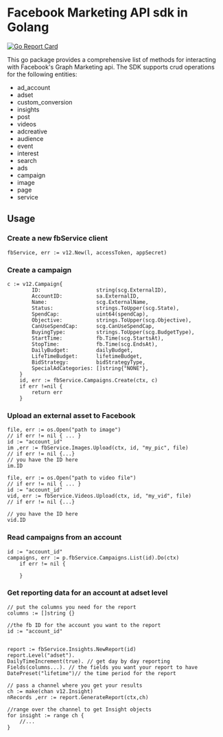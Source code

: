 # Facebook Marketing API sdk in Golang

<!-- [![Go reference](https://pkg.go.dev/https://github.com/justwatchcom/facebook-marketing-api-golang-sdk)](https://goreportcard.com/report/https://pkg.go.dev/https://github.com/justwatchcom/facebook-marketing-api-golang-sdk) -->

[![Go Report Card](https://goreportcard.com/badge/github.com/justwatchcom/facebook-marketing-api-golang-sdk)](https://goreportcard.com/report/github.com/justwatchcom/facebook-marketing-api-golang-sdk)

This go package provides a comprehensive list of methods for interacting with Facebook's Graph Marketing api.
The SDK supports crud operations for the following entities:

- ad_account
- adset
- custom_conversion
- insights
- post
- videos
- adcreative
- audience
- event
- interest
- search
- ads
- campaign
- image
- page
- service

## Usage

### Create a new fbService client

```
fbService, err := v12.New(l, accessToken, appSecret)
```

### Create a campaign

```
c := v12.Campaign{
		ID:                  string(scg.ExternalID),
		AccountID:           sa.ExternalID,
		Name:                scg.ExternalName,
		Status:              strings.ToUpper(scg.State),
		SpendCap:            uint64(spendCap),
		Objective:           strings.ToUpper(scg.Objective),
		CanUseSpendCap:      scg.CanUseSpendCap,
		BuyingType:          strings.ToUpper(scg.BudgetType),
		StartTime:           fb.Time(scg.StartsAt),
		StopTime:            fb.Time(scg.EndsAt),
		DailyBudget:         dailyBudget,
		LifeTimeBudget:      lifetimeBudget,
		BidStrategy:         bidStrategyType,
		SpecialAdCategories: []string{"NONE"},
	}
    id, err := fbService.Campaigns.Create(ctx, c)
    if err !=nil {
        return err
    }
```

### Upload an external asset to Facebook

```
file, err := os.Open("path to image")
// if err != nil { ... }
id := "account_id"
im ,err := fbService.Images.Upload(ctx, id, "my_pic", file)
// if err != nil {...}
// you have the ID here
im.ID
```

```
file, err := os.Open("path to video file")
// if err != nil { ... }
id := "account_id"
vid, err := fbService.Videos.Upload(ctx, id, "my_vid", file)
// if err != nil {...}

// you have the ID here
vid.ID
```

### Read campaigns from an account

```
id := "account_id"
campaigns, err := p.fbService.Campaigns.List(id).Do(ctx)
	if err != nil {

	}
```

### Get reporting data for an account at adset level

```
// put the columns you need for the report
columns := []string {}

//the fb ID for the account you want to the report
id := "account_id"


report := fbService.Insights.NewReport(id)
report.Level("adset").
DailyTimeIncrement(true). // get day by day reporting
Fields(columns...). // the fields you want your report to have
DatePreset("lifetime")// the time period for the report

// pass a channel where you get your results
ch := make(chan v12.Insight)
nRecords ,err := report.GenerateReport(ctx,ch)

//range over the channel to get Insight objects
for insight := range ch {
    //...
}
```
